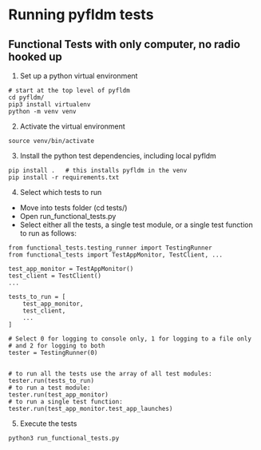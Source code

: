 # Running pyfldm tests

## Functional Tests with only computer, no radio hooked up
1. Set up a python virtual environment
```
# start at the top level of pyfldm
cd pyfldm/
pip3 install virtualenv
python -m venv venv
```
2. Activate the virtual environment
```
source venv/bin/activate
```
3. Install the python test dependencies, including local pyfldm
```
pip install .   # this installs pyfldm in the venv
pip install -r requirements.txt
```
4. Select which tests to run
  - Move into tests folder (cd tests/)
  - Open run_functional_tests.py
  - Select either all the tests, a single test module, or a single test function to run as follows:
```
from functional_tests.testing_runner import TestingRunner
from functional_tests import TestAppMonitor, TestClient, ...

test_app_monitor = TestAppMonitor()
test_client = TestClient()
...

tests_to_run = [
    test_app_monitor,
    test_client,
    ...
]

# Select 0 for logging to console only, 1 for logging to a file only
# and 2 for logging to both
tester = TestingRunner(0)


# to run all the tests use the array of all test modules:
tester.run(tests_to_run)
# to run a test module:
tester.run(test_app_monitor)
# to run a single test function:
tester.run(test_app_monitor.test_app_launches)
```
5. Execute the tests
```
python3 run_functional_tests.py
```